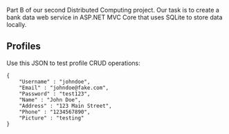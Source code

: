 Part B of our second Distributed Computing project. Our task is to create a bank data web service in ASP.NET MVC Core that uses SQLite to store data locally.
## Profiles
Use this JSON to test profile CRUD operations:
```
{
    "Username" : "johndoe",
    "Email" : "johndoe@fake.com",
    "Password" : "test123",
    "Name" : "John Doe",
    "Address" : "123 Main Street",
    "Phone" : "1234567890",
    "Picture" : "testing"
}
```
